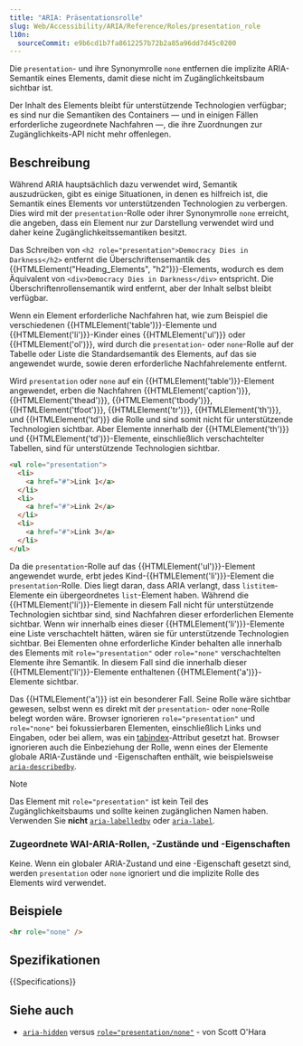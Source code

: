 ```yaml
---
title: "ARIA: Präsentationsrolle"
slug: Web/Accessibility/ARIA/Reference/Roles/presentation_role
l10n:
  sourceCommit: e9b6cd1b7fa8612257b72b2a85a96dd7d45c0200
---
```


Die `presentation`- und ihre Synonymrolle `none` entfernen die implizite ARIA-Semantik eines Elements, damit diese nicht im Zugänglichkeitsbaum sichtbar ist.

Der Inhalt des Elements bleibt für unterstützende Technologien verfügbar; es sind nur die Semantiken des Containers — und in einigen Fällen erforderliche zugeordnete Nachfahren —, die ihre Zuordnungen zur Zugänglichkeits-API nicht mehr offenlegen.

## Beschreibung

Während ARIA hauptsächlich dazu verwendet wird, Semantik auszudrücken, gibt es einige Situationen, in denen es hilfreich ist, die Semantik eines Elements vor unterstützenden Technologien zu verbergen. Dies wird mit der `presentation`-Rolle oder ihrer Synonymrolle `none` erreicht, die angeben, dass ein Element nur zur Darstellung verwendet wird und daher keine Zugänglichkeitssemantiken besitzt.

Das Schreiben von `<h2 role="presentation">Democracy Dies in Darkness</h2>` entfernt die Überschriftensemantik des {{HTMLElement("Heading_Elements", "h2")}}-Elements, wodurch es dem Äquivalent von `<div>Democracy Dies in Darkness</div>` entspricht. Die Überschriftenrollensemantik wird entfernt, aber der Inhalt selbst bleibt verfügbar.

Wenn ein Element erforderliche Nachfahren hat, wie zum Beispiel die verschiedenen {{HTMLElement('table')}}-Elemente und {{HTMLElement('li')}}-Kinder eines {{HTMLElement('ul')}} oder {{HTMLElement('ol')}}, wird durch die `presentation`- oder `none`-Rolle auf der Tabelle oder Liste die Standardsemantik des Elements, auf das sie angewendet wurde, sowie deren erforderliche Nachfahrelemente entfernt.

Wird `presentation` oder `none` auf ein {{HTMLElement('table')}}-Element angewendet, erben die Nachfahren {{HTMLElement('caption')}}, {{HTMLElement('thead')}}, {{HTMLElement('tbody')}}, {{HTMLElement('tfoot')}}, {{HTMLElement('tr')}}, {{HTMLElement('th')}}, und {{HTMLElement('td')}} die Rolle und sind somit nicht für unterstützende Technologien sichtbar. Aber Elemente innerhalb der {{HTMLElement('th')}} und {{HTMLElement('td')}}-Elemente, einschließlich verschachtelter Tabellen, sind für unterstützende Technologien sichtbar.

```html
<ul role="presentation">
  <li>
    <a href="#">Link 1</a>
  </li>
  <li>
    <a href="#">Link 2</a>
  </li>
  <li>
    <a href="#">Link 3</a>
  </li>
</ul>
```

Da die `presentation`-Rolle auf das {{HTMLElement('ul')}}-Element angewendet wurde, erbt jedes Kind-{{HTMLElement('li')}}-Element die `presentation`-Rolle. Dies liegt daran, dass ARIA verlangt, dass `listitem`-Elemente ein übergeordnetes `list`-Element haben. Während die {{HTMLElement('li')}}-Elemente in diesem Fall nicht für unterstützende Technologien sichtbar sind, sind Nachfahren dieser erforderlichen Elemente sichtbar. Wenn wir innerhalb eines dieser {{HTMLElement('li')}}-Elemente eine Liste verschachtelt hätten, wären sie für unterstützende Technologien sichtbar. Bei Elementen ohne erforderliche Kinder behalten alle innerhalb des Elements mit `role="presentation"` oder `role="none"` verschachtelten Elemente ihre Semantik. In diesem Fall sind die innerhalb dieser {{HTMLElement('li')}}-Elemente enthaltenen {{HTMLElement('a')}}-Elemente sichtbar.

Das {{HTMLElement('a')}} ist ein besonderer Fall. Seine Rolle wäre sichtbar gewesen, selbst wenn es direkt mit der `presentation`- oder `none`-Rolle belegt worden wäre. Browser ignorieren `role="presentation"` und `role="none"` bei fokussierbaren Elementen, einschließlich Links und Eingaben, oder bei allem, was ein [tabindex](/de/docs/Web/HTML/Reference/Global_attributes/tabindex)-Attribut gesetzt hat. Browser ignorieren auch die Einbeziehung der Rolle, wenn eines der Elemente globale ARIA-Zustände und -Eigenschaften enthält, wie beispielsweise [`aria-describedby`](/de/docs/Web/Accessibility/ARIA/Reference/Attributes/aria-describedby).

> [!NOTE]
> Das Element mit `role="presentation"` ist kein Teil des Zugänglichkeitsbaums und sollte keinen zugänglichen Namen haben. Verwenden Sie **nicht** [`aria-labelledby`](/de/docs/Web/Accessibility/ARIA/Reference/Attributes/aria-labelledby) oder [`aria-label`](/de/docs/Web/Accessibility/ARIA/Reference/Attributes/aria-label).

### Zugeordnete WAI-ARIA-Rollen, -Zustände und -Eigenschaften

Keine. Wenn ein globaler ARIA-Zustand und eine -Eigenschaft gesetzt sind, werden `presentation` oder `none` ignoriert und die implizite Rolle des Elements wird verwendet.

## Beispiele

```html
<hr role="none" />
```

## Spezifikationen

{{Specifications}}

## Siehe auch

- [`aria-hidden`](/de/docs/Web/Accessibility/ARIA/Reference/Attributes/aria-hidden) versus [`role="presentation/none"`](https://www.scottohara.me/blog/2018/05/05/hidden-vs-none.html) - von Scott O'Hara
